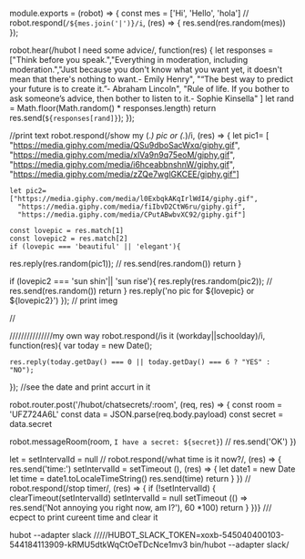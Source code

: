 module.exports = (robot) => {
  const mes = ['Hi', 'Hello', 'hola'] 
  //
 robot.respond(`/${mes.join('|')}/i`, (res) => {
  res.send(res.random(mes))
 });

  robot.hear(/hubot I need some advice/, function(res) {
    let responses = ["Think before you speak.","Everything in moderation, including moderation.","Just because you don't know what you want yet, it doesn't mean that there's nothing to want.- Emily Henry", 
    "“The best way to predict your future is to create it.”- Abraham Lincoln", "Rule of life. If you bother to ask someone’s advice, then bother to listen to it.- Sophie Kinsella" ]
    let rand = Math.floor(Math.random() * responses.length)
    return res.send(`${responses[rand]}`);
  });

//print text 
  robot.respond(/show my (.*) pic or (.*)/i, (res) => {
   let pic1= [
      "https://media.giphy.com/media/QSu9dboSacWxq/giphy.gif",
      "https://media.giphy.com/media/xlVa9n9q75eoM/giphy.gif",
      "https://media.giphy.com/media/i6hceabbnshnW/giphy.gif",
    "https://media.giphy.com/media/zZQe7wglGKCEE/giphy.gif"]

    let pic2= ["https://media.giphy.com/media/l0ExbqkAKqIrlWdI4/giphy.gif",
	  "https://media.giphy.com/media/fiIbvD2CtW6ru/giphy.gif",
	  "https://media.giphy.com/media/CPutABwbvXC92/giphy.gif"]

    const lovepic = res.match[1]
    const lovepic2 = res.match[2]
    if (lovepic === 'beautiful' || 'elegant'){
   res.reply(res.random(pic1)); // res.send(res.random())
   return
    }
    
   if (lovepic2 === 'sun shin'|| 'sun rise'){
   res.reply(res.random(pic2)); // res.send(res.random())
   return
    }
    res.reply('no pic for ${lovepic} or ${lovepic2}')
  });
// print imeg 
 
  //
 
   ///////////////my own way 
   robot.respond(/is it (workday||schoolday)/i, function(res){
    var today = new Date();

    res.reply(today.getDay() === 0 || today.getDay() === 6 ? "YES" : "NO");
}); //see the date and print accurt in it 

robot.router.post('/hubot/chatsecrets/:room', (req, res) => {
    const room = 'UFZ724A6L'
    const data = JSON.parse(req.body.payload)
     const secret = data.secret
  
   robot.messageRoom(room, `I have a secret: ${secret}`)
  //
    res.send('OK')
  })

  let = setIntervalId = null
   //
    robot.respond(/what time is it now?/, (res) => {
      res.send('time:')
      setIntervalId = setTimeout (), (res) => {
        let date1 = new Date 
        let time = date1.toLocaleTimeString()
      res.send(time)
      return
    }
    })
   //
    robot.respond(/stop timer/, (res) => {
     if (!setIntervalId) {
      clearTimeout(setIntervalId)
       setIntervalId = null
    setTimeout (() =>   res.send('Not annoying you right now, am I?'), 60 *100)
      return
    }
  })} /// ecpect to print cureent time and clear it 


hubot --adapter slack
  /////HUBOT_SLACK_TOKEN=xoxb-545040400103-544184113909-kRMU5dtkWqCtOeTDcNce1mv3 bin/hubot --adapter slack/
